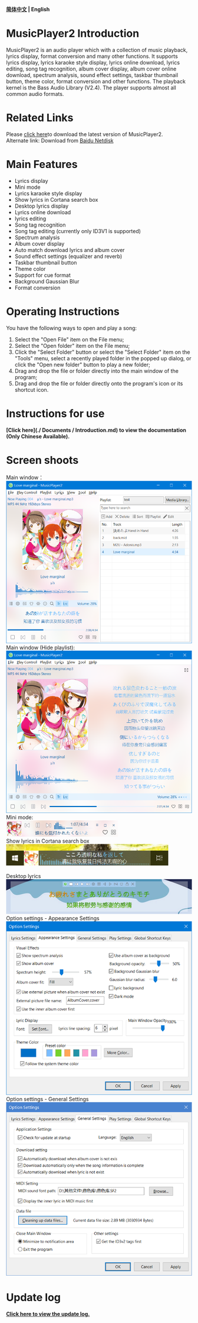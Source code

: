 **[简体中文](https://github.com/zhongyang219/MusicPlayer2/blob/master/README.md) | English**<br>
# MusicPlayer2 Introduction
MusicPlayer2 is an audio player which with a collection of music playback, lyrics display, format conversion and many other functions. It supports lyrics display, lyrics karaoke style display, lyrics online download, lyrics editing, song tag recognition, album cover display, album cover online download, spectrum analysis, sound effect settings, taskbar thumbnail button, theme color, format conversion and other functions. The playback kernel is the Bass Audio Library (V2.4). The player supports almost all common audio formats. <br>
# Related Links<br>
Please [click here](https://github.com/zhongyang219/MusicPlayer2/releases)to download the latest version of MusicPlayer2.<br>
Alternate link: Download from [Baidu Netdisk](https://pan.baidu.com/s/1i5QNwFF)<br>
# Main Features
* Lyrics display
* Mini mode
* Lyrics karaoke style display
* Show lyrics in Cortana search box
* Desktop lyrics display
* Lyrics online download
* lyrics editing
* Song tag recognition
* Song tag editing (currently only ID3V1 is supported)
* Spectrum analysis
* Album cover display
* Auto match download lyrics and album cover
* Sound effect settings (equalizer and reverb)
* Taskbar thumbnail button
* Theme color
* Support for cue format
* Background Gaussian Blur
* Format conversion
# Operating Instructions
You have the following ways to open and play a song:<br>
1. Select the "Open File" item on the File menu;<br>
2. Select the "Open folder" item on the File menu;<br>
3. Click the "Select Folder" button or select the "Select Folder" item on the "Tools" menu, select a recently played folder in the popped up dialog, or click the "Open new folder" button to play a new folder;<br>
4. Drag and drop the file or folder directly into the main window of the program;<br>
5. Drag and drop the file or folder directly onto the program's icon or its shortcut icon.<br>

# Instructions for use

**[Click here](./ Documents / Introduction.md) to view the documentation (Only Chinese Available).**

# Screen shoots

Main window：<br>
<img src="Screenshots/en_us/Main_window.png" style="zoom:80%;" /><br>
Main window (Hide playlist):<br>
<img src="Screenshots/en_us/Main_window2.png" style="zoom:80%;" /><br>
Mini mode:<br>
<img src="Screenshots/Mini_mode.png" style="zoom:80%;" /><br>
Show lyrics in Cortana search box<br>
<img src="Screenshots/Cortana_lyric.png" style="zoom:80%;" /><br>
<br>Desktop lyrics<br>
<img src="Screenshots/desktop_lyric.jpg" style="zoom:80%;" /><br>
Option settings - Appearance Settings<br>
<img src="Screenshots/en_us/options.png" style="zoom:80%;" /><br>
Option settings - General Settings<br>
<img src="Screenshots/en_us/options2.png" style="zoom:80%;" /><br>
# Update log
**[Click here to view the update log.](https://github.com/zhongyang219/MusicPlayer2/blob/master/Documents/update_log_en-us.md)**